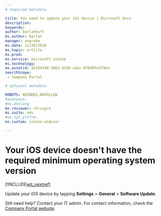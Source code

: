 ```yaml
---
# required metadata

title: You need to update your iOS device | Microsoft Docs
description:
keywords:
author: barlanmsftms.author: barlan
manager: angrobe
ms.date: 12/20/2016
ms.topic: article
ms.prod:
ms.service: microsoft-intune
ms.technology:
ms.assetid: ab3242d9-1063-4356-a3ac-6f0d8fe379e4searchScope: - Company Portal

# optional metadata

ROBOTS: NOINDEX,NOFOLLOW
#audience:
#ms.devlang:
ms.reviewer: chrisgre
ms.suite: ems
#ms.tgt_pltfrm:
ms.custom: intune-enduser

---
```


# Your iOS device doesn't have the required minimum operating system version

[!INCLUDE[wit_nextref](../includes/end-user-os-update-guidance.md)]

Update your iOS device by tapping **Settings** > **General** > **Software Update**.

Still need help? Contact your IT admin. For contact information, check the [Company Portal website](http://portal.manage.microsoft.com).
